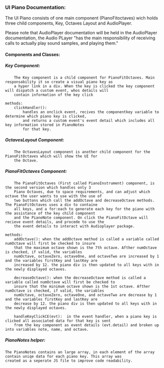 ### UI Piano Documentation:

The UI Piano consists of one main component (PianoFitoctaves) wich holds three child components, Key, Octaves Layout and AudioPlayer.

Please note that AudioPlayer documentation will be held in the AudioPlayer documentation, the Audio PLayer "has the main responsibility of receiving calls to actually play sound samples, and playing them."

#### Components and Classes:


##### Key Component:
		
		
		The Key component is a child component for PianoFitOctaves. Main responsability it so create a visual piano key as 
		a hyper link in a div. When the key is clicked the key component will dispatch a custom event, whos details will 
		contain information of the key click
    
    methods: 
    	clickHandler():  
			handles an onclick event, recives the componentkey variable to determine which piano key is clicked, 
			and returns a custom event's event detail which includes all key information stored in PianoNotes 
			for that key.
    
  ##### OctavesLayout Component:
		
		
		The OctavesLayout component is another child component for the PianoFitOctaves which will show the UI for 
		the Octave.
    
  ##### PianoFitOctaves Component:
		
		
		The PianoFitOctaves (First called PianoInstrument) component, is the second version which handles only 3 
		Piano Octaves, due to space requirements, and can adjust which octave the user wants to use with the use of 
		two buttons which call the addOctave and decreaseOctave methods. The PianoFitOctaves uses a div to containe 
		all keys, and a for:each to generate each key for the piano with the assistance of the key child component 
		and the PianoNote component. On click the PianoFitOctave will recieve event details, and procede to use the 
		the event details to interact with Audioplayer package.  
		
	methods: 
		addOctave(): when the addOctave method is called a variable called numOctave will first be checked to insure
		that the maximum octave shown is the 7th octave. Afther numOctave is checked, if valid, the variables 
		numOctave, octaveZero, octaveOne, and octaveTwo are increased by 1 and the variables firstKey and lastKey are
		increased by 12. the piano div is then updated to all keys with in the newly displayed octaves.
		
		decreaseOctave(): when the decreaseOctave method is called a variable called numOctave will first be checked to
		insure that the minimum octave shown is the 1st octave. Afther numOctave is checked, if valid, the variables 
		numOctave, octaveZero, octaveOne, and octaveTwo are decrease by 1 and the variables firstKey and lastKey are 
		decrease by 12. the piano div is then updated to all keys with in the newly displayed octaves.
		
		handleKeyClickCE(evt):  in the event handler, when a piano key is clicked all associated data for that key is sent
		from the key component as event details (evt.detail) and broken up into variables note, name, and octave. 
		
    
  ##### PianoNotes helper:
  	
	The PianoNotes contains an large array, in each element of the array contain uniqe data for each piano key. This array was
	created as a seperate JS file to improve code readability.
